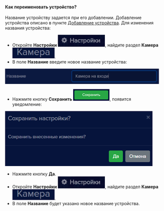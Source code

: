 
#### Как переименовать устройство?

Название устройству задается при его добавлении. Добавление устройства описано в пункте [Добавление устройства](#_b6jhxxtq5fpf). Для изменения названия устройства:

- Откройте **Настройки** ![](images/Aspose.Words.374291bc-21e0-4dc1-8208-7b6db552d3f3.114.png), найдите раздел **Камера** ![](images/Aspose.Words.374291bc-21e0-4dc1-8208-7b6db552d3f3.115.png).
- В поле **Название** введите новое название устройства:

![](images/Aspose.Words.374291bc-21e0-4dc1-8208-7b6db552d3f3.116.png)

- Нажмите кнопку **Сохранить** ![](images/Aspose.Words.374291bc-21e0-4dc1-8208-7b6db552d3f3.111.png), появится уведомление:

![](images/Aspose.Words.374291bc-21e0-4dc1-8208-7b6db552d3f3.112.png)

- Нажмите кнопку **Да**.
- Откройте **Настройки** ![](images/Aspose.Words.374291bc-21e0-4dc1-8208-7b6db552d3f3.114.png), найдите раздел **Камера** ![](images/Aspose.Words.374291bc-21e0-4dc1-8208-7b6db552d3f3.115.png).
- В поле **Название** будет указано новое название устройства.

